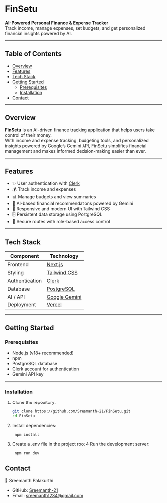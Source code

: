 # FinSetu

**AI-Powered Personal Finance & Expense Tracker**  
Track income, manage expenses, set budgets, and get personalized financial insights powered by AI.

---

## Table of Contents

- [Overview](#overview)
- [Features](#features)
- [Tech Stack](#tech-stack)
- [Getting Started](#getting-started)
  - [Prerequisites](#prerequisites)
  - [Installation](#installation)
- [Contact](#contact)

---

## Overview

**FinSetu** is an AI-driven finance tracking application that helps users take control of their money.  
With income and expense tracking, budgeting tools, and personalized insights powered by Google’s Gemini API, FinSetu simplifies financial management and makes informed decision-making easier than ever.

---

## Features

- ✨ User authentication with [Clerk](https://clerk.com)  
- 💰 Track income and expenses  
- 📊 Manage budgets and view summaries  
- 🤖 AI-based financial recommendations powered by Gemini  
- 📱 Responsive and modern UI with Tailwind CSS  
- 🗄️ Persistent data storage using PostgreSQL  
- 🔐 Secure routes with role-based access control  

---

## Tech Stack

| Component     | Technology                      |
|---------------|----------------------------------|
| Frontend      | [Next.js](https://nextjs.org)   |
| Styling       | [Tailwind CSS](https://tailwindcss.com) |
| Authentication| [Clerk](https://clerk.com)      |
| Database      | [PostgreSQL](https://www.postgresql.org) |
| AI / API      | [Google Gemini](https://ai.google.dev/) |
| Deployment    | [Vercel](https://vercel.com/) |

---

## Getting Started

### Prerequisites

- Node.js (v18+ recommended)  
- npm   
- PostgreSQL database 
- Clerk account for authentication  
- Gemini API key  

---

### Installation

1. Clone the repository:

   ```bash
   git clone https://github.com/Sreemanth-21/FinSetu.git
   cd FinSetu
2. Install dependencies:

        npm install
   
3. Create a .env file in the project root
4 Run the development server:

        npm run dev

## Contact

👤 Sreemanth Palakurthi


- GitHub: [Sreemanth-21](https://github.com/Sreemanth-21)  
- Email: [sreemanth1234@gmail.com](mailto:sreemanth1234@gmail.com)  


